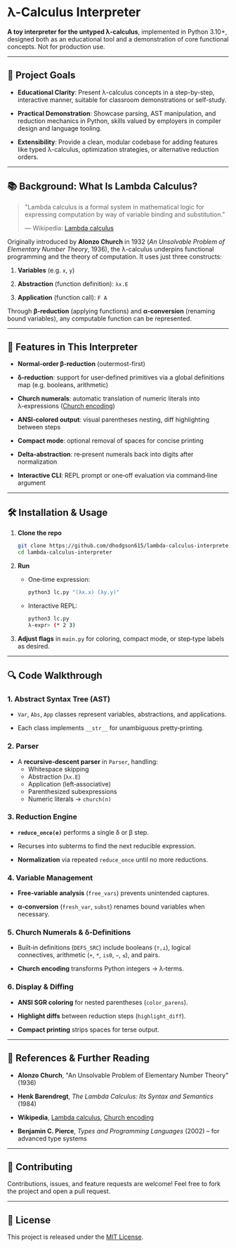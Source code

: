 # λ-Calculus Interpreter

**A toy interpreter for the untyped λ-calculus**, implemented in Python 3.10+,
designed both as an educational tool and a demonstration of core functional
concepts. Not for production use.

---

## 🎯 Project Goals

- **Educational Clarity**: Present λ-calculus concepts in a step-by-step,
  interactive manner, suitable for classroom demonstrations or self-study.
  
- **Practical Demonstration**: Showcase parsing, AST manipulation, and
  reduction mechanics in Python, skills valued by employers in compiler design
  and language tooling.
  
- **Extensibility**: Provide a clean, modular codebase for adding features like
  typed λ-calculus, optimization strategies, or alternative reduction orders.

---

## 📚 Background: What Is Lambda Calculus?

> "Lambda calculus is a formal system in mathematical logic for expressing
> computation by way of variable binding and substitution."
>
> — Wikipedia: [Lambda calculus](https://en.wikipedia.org/wiki/Lambda_calculus)

Originally introduced by **Alonzo Church** in 1932 (*An Unsolvable Problem of
Elementary Number Theory*, 1936), the λ-calculus underpins functional
programming and the theory of computation. It uses just three constructs:

1. **Variables** (e.g. `x`, `y`)

2. **Abstraction** (function definition): `λx.E`

3. **Application** (function call): `F A`

Through **β‑reduction** (applying functions) and **α‑conversion** (renaming
bound variables), any computable function can be represented.

---

## 🚀 Features in This Interpreter

- **Normal‐order β‑reduction** (outermost-first)

- **δ‑reduction**: support for user‑defined primitives via a global definitions
  map (e.g. booleans, arithmetic)

- **Church numerals**: automatic translation of numeric literals into
  λ‑expressions
  ([Church encoding](https://en.wikipedia.org/wiki/Church_encoding))

- **ANSI‑colored output**: visual parentheses nesting, diff highlighting
  between steps

- **Compact mode**: optional removal of spaces for concise printing

- **Delta‑abstraction**: re‑present numerals back into digits after
  normalization

- **Interactive CLI**: REPL prompt or one‑off evaluation via command‑line
  argument

---

## 🛠️ Installation & Usage

1. **Clone the repo**

   ```bash
   git clone https://github.com/dhodgson615/lambda-calculus-interpreter.git
   cd lambda-calculus-interpreter
   ```

2. **Run**
   - One‑time expression:

     ```bash
     python3 lc.py "(λx.x) (λy.y)"
     ```
     
   - Interactive REPL:

     ```bash
     python3 lc.py
     λ‑expr> (* 2 3)
     ```

3. **Adjust flags** in `main.py` for coloring, compact mode, or step‑type
labels as desired.

---

## 🔍 Code Walkthrough

### 1. Abstract Syntax Tree (AST)
- `Var`, `Abs`, `App` classes represent variables, abstractions, and
  applications.

- Each class implements `__str__` for unambiguous pretty‑printing.

### 2. Parser
- A **recursive‑descent parser** in `Parser`, handling:
  - Whitespace skipping
  - Abstraction (`λx.E`)
  - Application (left‑associative)
  - Parenthesized subexpressions
  - Numeric literals → `church(n)`

### 3. Reduction Engine
- **`reduce_once(e)`** performs a single δ or β step.

- Recurses into subterms to find the next reducible expression.

- **Normalization** via repeated `reduce_once` until no more reductions.

### 4. Variable Management
- **Free‑variable analysis** (`free_vars`) prevents unintended captures.

- **α‑conversion** (`fresh_var`, `subst`) renames bound variables when
  necessary.

### 5. Church Numerals & δ‑Definitions
- Built‑in definitions (`DEFS_SRC`) include booleans (`⊤,⊥`), logical
  connectives, arithmetic (`+`, `*`, `is0`, `−`, `≤`), and pairs.

- **Church encoding** transforms Python integers → λ‑terms.

### 6. Display & Diffing
- **ANSI SGR coloring** for nested parentheses (`color_parens`).

- **Highlight diffs** between reduction steps (`highlight_diff`).

- **Compact printing** strips spaces for terse output.

---

## 📖 References & Further Reading

- **Alonzo Church**, "An Unsolvable Problem of Elementary Number Theory" (1936)

- **Henk Barendregt**, _The Lambda Calculus: Its Syntax and Semantics_ (1984)

- **Wikipedia**,
  [Lambda calculus](https://en.wikipedia.org/wiki/Lambda_calculus),
  [Church encoding](https://en.wikipedia.org/wiki/Church_encoding)

- **Benjamin C. Pierce**, _Types and Programming Languages_ (2002) – for
  advanced type systems

---

## 🤝 Contributing

Contributions, issues, and feature requests are welcome!
Feel free to fork the project and open a pull request.

---

## 📜 License

This project is released under the [MIT License](LICENSE).
